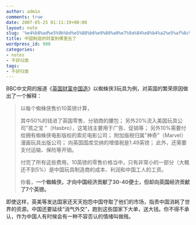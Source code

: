```yaml
---
author: admin
comments: true
date: 2007-05-25 01:11:19+00:00
layout: note
slug: '%e4%b8%ad%e5%9b%bd%e5%88%b6%e9%80%a0%e7%9a%84%e8%b4%a2%e5%af%8c%e5%88%b0%e5%93%aa%e9%87%8c%e5%8e%bb%e4%ba%86'
title: 中国制造的财富到哪里去了
wordpress_id: 988
categories:
- notes
- 不好归类
tags:
- 不好归类
---
```


BBC中文网的报道《[英国财富中国造](http://news.bbc.co.uk/chinese/simp/hi/newsid_6680000/newsid_6681200/6681225.stm)》以蜘蛛侠3玩具为例，对英国的繁荣原因做出了一个解释：




<blockquote>
以每个蜘蛛侠售价10英镑计算，

其中50%的钱进了英国零售、分销商的腰包；
另外20%流入美国玩具公司"孩之宝 "（Hasbro），这笔钱主要用于广告、促销等；
另外10%需要付给拥有蜘蛛侠电影版权的索尼电影公司；
附加版税归属"神奇"（Marvel）漫画玩具出版公司；
向英国国库交纳的增值税是1.49英镑；
此外，还需要支付运输、保险等开销。

付完了所有这些费用，10英镑的零售价格当中，只有非常小的一部分（大概还不到5%）是中国玩具制造商的成本、利润和中国工人的工资。

你看，**一个蜘蛛侠，才向中国经济贡献了30-40便士，但却向英国经济贡献了7个英镑。** </blockquote>



即使这样，英美等发达国家还天天抱怨中国夺取了他们的市场，指责中国消耗了世界的资源。中国还要延续“消气外交”，跑到这些国家下大单，送大钱。你不得不承认，作为中国人有时候会有一种不容否认的情绪叫做贱。
